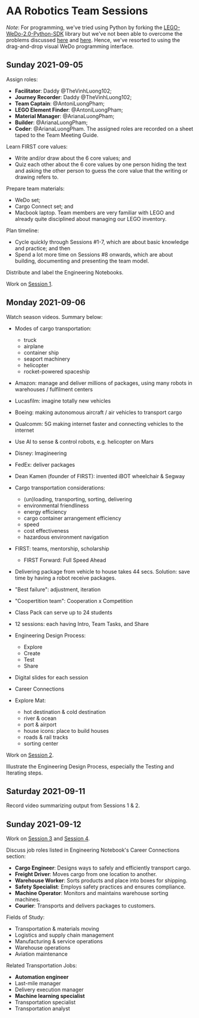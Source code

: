 # AA Robotics Team Sessions

_Note_: For programming, we've tried using Python by forking the [LEGO-WeDo-2.0-Python-SDK](https://github.com/AntoniLuongPham/LEGO-WeDo-2.0-Python-SDK) library but we've not been able to overcome the problems discussed [here](https://github.com/jannopet/LEGO-WeDo-2.0-Python-SDK/issues/3) and [here](https://github.com/jannopet/LEGO-WeDo-2.0-Python-SDK/issues/4). Hence, we've resorted to using the drag-and-drop visual WeDo programming interface.


## Sunday 2021-09-05

Assign roles:
- __Facilitator__: Daddy @TheVinhLuong102;
- __Journey Recorder__: Daddy @TheVinhLuong102;
- __Team Captain__: @AntoniLuongPham;
- __LEGO Element Finder__: @AntoniLuongPham;
- __Material Manager__: @ArianaLuongPham;
- __Builder__: @ArianaLuongPham;
- __Coder__: @ArianaLuongPham.
The assigned roles are recorded on a sheet taped to the Team Meeting Guide.

Learn FIRST core values:
- Write and/or draw about the 6 core values; and
- Quiz each other about the 6 core values by one person hiding the text and asking the other person to guess the core value that the writing or drawing refers to.

Prepare team materials:
- WeDo set;
- Cargo Connect set; and
- Macbook laptop.
Team members are very familiar with LEGO and already quite disciplined about managing our LEGO inventory.

Plan timeline:
- Cycle quickly through Sessions #1-7, which are about basic knowledge and practice; and then
- Spend a lot more time on Sessions #8 onwards, which are about building, documenting and presenting the team model.

Distribute and label the Engineering Notebooks.

Work on [Session 1](Session-01).


## Monday 2021-09-06

Watch season videos. Summary below:

- Modes of cargo transportation:
  - truck
  - airplane
  - container ship
  - seaport machinery
  - helicopter
  - rocket-powered spaceship

- Amazon: manage and deliver millions of packages, using many robots in warehouses / fulfilment centers

- Lucasfilm: imagine totally new vehicles

- Boeing: making autonomous aircraft / air vehicles to transport cargo

- Qualcomm: 5G making internet faster and connecting vehicles to the internet

- Use AI to sense & control robots, e.g. helicopter on Mars

- Disney: Imagineering

- FedEx: deliver packages

- Dean Kamen (founder of FIRST): invented iBOT wheelchair & Segway

- Cargo transportation considerations:
  - (un)loading, transporting, sorting, delivering
  - environmental friendliness
  - energy efficiency
  - cargo container arrangement efficiency
  - speed
  - cost effectiveness
  - hazardous environment navigation

- FIRST: teams, mentorship, scholarship
  - FIRST Forward: Full Speed Ahead

- Delivering package from vehicle to house takes 44 secs. Solution: save time by having a robot receive packages.

- "Best failure": adjustment, iteration

- "Coopertition team": Cooperation x Competition

- Class Pack can serve up to 24 students

- 12 sessions: each having Intro, Team Tasks, and Share

- Engineering Design Process:
  - Explore
  - Create
  - Test
  - Share

- Digital slides for each session

- Career Connections

- Explore Mat:
  - hot destination & cold destination
  - river & ocean
  - port & airport
  - house icons: place to build houses
  - roads & rail tracks
  - sorting center

Work on [Session 2](Session-02).

Illustrate the Engineering Design Process, especially the Testing and Iterating steps.


## Saturday 2021-09-11

Record video summarizing output from Sessions 1 & 2.


## Sunday 2021-09-12

Work on [Session 3](Session-03) and [Session 4](Session-04).

Discuss job roles listed in Engineering Notebook's Career Connections section:
- __Cargo Engineer__: Designs ways to safely and efficiently transport cargo.
- __Freight Driver__: Moves cargo from one location to another.
- __Warehouse Worker__: Sorts products and place into boxes for shipping.
- __Safety Specialist__: Employs safety practices and ensures compliance.
- __Machine Operator__: Monitors and maintains warehouse sorting machines.
- __Courier__: Transports and delivers packages to customers.

Fields of Study:
- Transportation & materials moving
- Logistics and supply chain management
- Manufacturing & service operations
- Warehouse operations
- Aviation maintenance

Related Transportation Jobs:
- __Automation engineer__
- Last-mile manager
- Delivery execution manager
- __Machine learning specialist__
- Transportation specialist
- Transportation analyst
